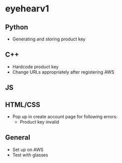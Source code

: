 # eyehearv1

## Python
- Generating and storing product key

## C++
- Hardcode product key
- Change URLs appropriately after registering AWS

## JS

## HTML/CSS
- Pop up in create account page for following errors:
    - Product key invalid

## General
- Set up on AWS
- Test with glasses